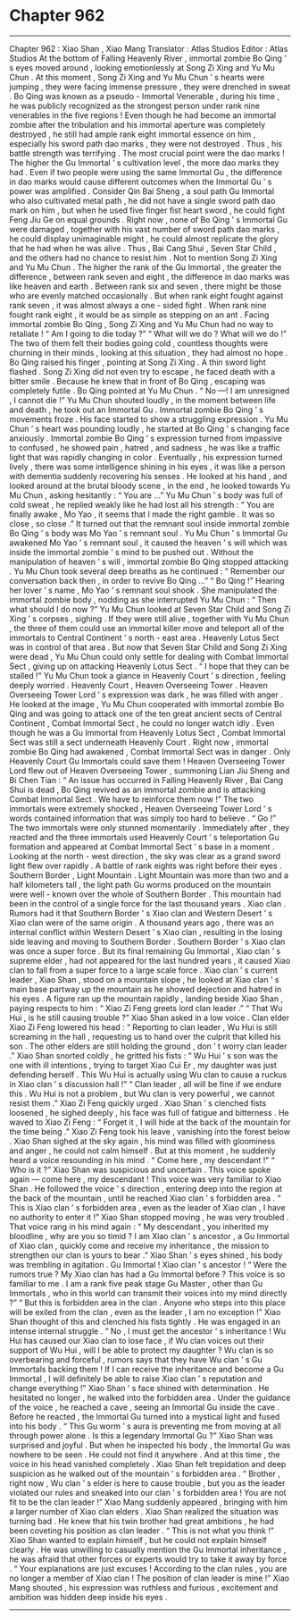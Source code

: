 
# Chapter 962


---

Chapter 962 : Xiao Shan , Xiao Mang
Translator :
Atlas Studios
Editor :
Atlas Studios
At the bottom of Falling Heavenly River , immortal zombie Bo Qing ’ s eyes moved around , looking emotionlessly at Song Zi Xing and Yu Mu Chun .
At this moment , Song Zi Xing and Yu Mu Chun ’ s hearts were jumping , they were facing immense pressure , they were drenched in sweat .
Bo Qing was known as a pseudo - Immortal Venerable , during his time , he was publicly recognized as the strongest person under rank nine venerables in the five regions !
Even though he had become an immortal zombie after the tribulation and his immortal aperture was completely destroyed , he still had ample rank eight immortal essence on him , especially his sword path dao marks , they were not destroyed .
Thus , his battle strength was terrifying .
The most crucial point were the dao marks !
The higher the Gu Immortal ’ s cultivation level , the more dao marks they had . Even if two people were using the same Immortal Gu , the difference in dao marks would cause different outcomes when the Immortal Gu ’ s power was amplified .
Consider Qin Bai Sheng , a soul path Gu Immortal who also cultivated metal path , he did not have a single sword path dao mark on him , but when he used five finger fist heart sword , he could fight Feng Jiu Ge on equal grounds .
Right now , none of Bo Qing ’ s Immortal Gu were damaged , together with his vast number of sword path dao marks , he could display unimaginable might , he could almost replicate the glory that he had when he was alive .
Thus , Bai Cang Shui , Seven Star Child , and the others had no chance to resist him .
Not to mention Song Zi Xing and Yu Mu Chun .
The higher the rank of the Gu Immortal , the greater the difference , between rank seven and eight , the difference in dao marks was like heaven and earth . Between rank six and seven , there might be those who are evenly matched occasionally . But when rank eight fought against rank seven , it was almost always a one - sided fight . When rank nine fought rank eight , it would be as simple as stepping on an ant .
Facing immortal zombie Bo Qing , Song Zi Xing and Yu Mu Chun had no way to retaliate !
“ Am I going to die today ?”
“ What will we do ? What will we do !”
The two of them felt their bodies going cold , countless thoughts were churning in their minds , looking at this situation , they had almost no hope .
Bo Qing raised his finger , pointing at Song Zi Xing .
A thin sword light flashed .
Song Zi Xing did not even try to escape , he faced death with a bitter smile .
Because he knew that in front of Bo Qing , escaping was completely futile .
Bo Qing pointed at Yu Mu Chun .
“ No —! I am unresigned , I cannot die !” Yu Mu Chun shouted loudly , in the moment between life and death , he took out an Immortal Gu .
Immortal zombie Bo Qing ’ s movements froze .
His face started to show a struggling expression .
Yu Mu Chun ’ s heart was pounding loudly , he started at Bo Qing ’ s changing face anxiously .
Immortal zombie Bo Qing ’ s expression turned from impassive to confused , he showed pain , hatred , and sadness , he was like a traffic light that was rapidly changing in color .
Eventually , his expression turned lively , there was some intelligence shining in his eyes , it was like a person with dementia suddenly recovering his senses .
He looked at his hand , and looked around at the brutal bloody scene , in the end , he looked towards Yu Mu Chun , asking hesitantly : “ You are …”
Yu Mu Chun ’ s body was full of cold sweat , he replied weakly like he had lost all his strength : “ You are finally awake , Mo Yao , it seems that I made the right gamble . It was so close , so close .”
It turned out that the remnant soul inside immortal zombie Bo Qing ’ s body was Mo Yao ’ s remnant soul .
Yu Mu Chun ’ s Immortal Gu awakened Mo Yao ’ s remnant soul , it caused the heaven ’ s will which was inside the immortal zombie ’ s mind to be pushed out .
Without the manipulation of heaven ’ s will , immortal zombie Bo Qing stopped attacking .
Yu Mu Chun took several deep breaths as he continued : “ Remember our conversation back then , in order to revive Bo Qing …”
“ Bo Qing !”
Hearing her lover ’ s name , Mo Yao ’ s remnant soul shook .
She manipulated the immortal zombie body , nodding as she interrupted Yu Mu Chun : “ Then what should I do now ?”
Yu Mu Chun looked at Seven Star Child and Song Zi Xing ’ s corpses , sighing .
If they were still alive , together with Yu Mu Chun , the three of them could use an immortal killer move and teleport all of the immortals to Central Continent ’ s north - east area .
Heavenly Lotus Sect was in control of that area .
But now that Seven Star Child and Song Zi Xing were dead , Yu Mu Chun could only settle for dealing with Combat Immortal Sect , giving up on attacking Heavenly Lotus Sect .
“ I hope that they can be stalled !” Yu Mu Chun took a glance in Heavenly Court ’ s direction , feeling deeply worried .
Heavenly Court , Heaven Overseeing Tower .
Heaven Overseeing Tower Lord ’ s expression was dark , he was filled with anger .
He looked at the image , Yu Mu Chun cooperated with immortal zombie Bo Qing and was going to attack one of the ten great ancient sects of Central Continent , Combat Immortal Sect , he could no longer watch idly .
Even though he was a Gu Immortal from Heavenly Lotus Sect , Combat Immortal Sect was still a sect underneath Heavenly Court .
Right now , immortal zombie Bo Qing had awakened , Combat Immortal Sect was in danger . Only Heavenly Court Gu Immortals could save them !
Heaven Overseeing Tower Lord flew out of Heaven Overseeing Tower , summoning Lian Jiu Sheng and Bi Chen Tian : “ An issue has occurred in Falling Heavenly River , Bai Cang Shui is dead , Bo Qing revived as an immortal zombie and is attacking Combat Immortal Sect . We have to reinforce them now !”
The two immortals were extremely shocked , Heaven Overseeing Tower Lord ’ s words contained information that was simply too hard to believe .
“ Go !”
The two immortals were only stunned momentarily .
Immediately after , they reacted and the three immortals used Heavenly Court ’ s teleportation Gu formation and appeared at Combat Immortal Sect ’ s base in a moment .
Looking at the north - west direction , the sky was clear as a grand sword light flew over rapidly .
A battle of rank eights was right before their eyes .
Southern Border , Light Mountain .
Light Mountain was more than two and a half kilometers tall , the light path Gu worms produced on the mountain were well - known over the whole of Southern Border .
This mountain had been in the control of a single force for the last thousand years .
Xiao clan .
Rumors had it that Southern Border ’ s Xiao clan and Western Desert ’ s Xiao clan were of the same origin . A thousand years ago , there was an internal conflict within Western Desert ’ s Xiao clan , resulting in the losing side leaving and moving to Southern Border .
Southern Border ’ s Xiao clan was once a super force . But its final remaining Gu Immortal , Xiao clan ’ s supreme elder , had not appeared for the last hundred years , it caused Xiao clan to fall from a super force to a large scale force .
Xiao clan ’ s current leader , Xiao Shan , stood on a mountain slope , he looked at Xiao clan ’ s main base partway up the mountain as he showed dejection and hatred in his eyes .
A figure ran up the mountain rapidly , landing beside Xiao Shan , paying respects to him : “ Xiao Zi Feng greets lord clan leader .”
“ That Wu Hui , is he still causing trouble ?” Xiao Shan asked in a low voice .
Clan elder Xiao Zi Feng lowered his head : “ Reporting to clan leader , Wu Hui is still screaming in the hall , requesting us to hand over the culprit that killed his son . The other elders are still holding the ground , don ’ t worry clan leader .”
Xiao Shan snorted coldly , he gritted his fists : “ Wu Hui ’ s son was the one with ill intentions , trying to target Xiao Cui Er , my daughter was just defending herself . This Wu Hui is actually using Wu clan to cause a ruckus in Xiao clan ’ s discussion hall !”
“ Clan leader , all will be fine if we endure this . Wu Hui is not a problem , but Wu clan is very powerful , we cannot resist them .” Xiao Zi Feng quickly urged .
Xiao Shan ’ s clenched fists loosened , he sighed deeply , his face was full of fatigue and bitterness .
He waved to Xiao Zi Feng : “ Forget it , I will hide at the back of the mountain for the time being .”
Xiao Zi Feng took his leave , vanishing into the forest below .
Xiao Shan sighed at the sky again , his mind was filled with gloominess and anger , he could not calm himself .
But at this moment , he suddenly heard a voice resounding in his mind .
“ Come here , my descendant !”
“ Who is it ?” Xiao Shan was suspicious and uncertain .
This voice spoke again — come here , my descendant !
This voice was very familiar to Xiao Shan . He followed the voice ’ s direction , entering deep into the region at the back of the mountain , until he reached Xiao clan ’ s forbidden area .
“ This is Xiao clan ’ s forbidden area , even as the leader of Xiao clan , I have no authority to enter it !” Xiao Shan stopped moving , he was very troubled .
That voice rang in his mind again : “ My descendant , you inherited my bloodline , why are you so timid ? I am Xiao clan ’ s ancestor , a Gu Immortal of Xiao clan , quickly come and receive my inheritance , the mission to strengthen our clan is yours to bear .”
Xiao Shan ’ s eyes shined , his body was trembling in agitation .
Gu Immortal !
Xiao clan ’ s ancestor !
“ Were the rumors true ? My Xiao clan has had a Gu Immortal before ? This voice is so familiar to me . I am a rank five peak stage Gu Master , other than Gu Immortals , who in this world can transmit their voices into my mind directly ?”
“ But this is forbidden area in the clan . Anyone who steps into this place will be exiled from the clan , even as the leader , I am no exception !” Xiao Shan thought of this and clenched his fists tightly .
He was engaged in an intense internal struggle .
“ No , I must get the ancestor ’ s inheritance ! Wu Hui has caused our Xiao clan to lose face , if Wu clan voices out their support of Wu Hui , will I be able to protect my daughter ? Wu clan is so overbearing and forceful , rumors says that they have Wu clan ’ s Gu Immortals backing them ! If I can receive the inheritance and become a Gu Immortal , I will definitely be able to raise Xiao clan ’ s reputation and change everything !”
Xiao Shan ’ s face shined with determination .
He hesitated no longer , he walked into the forbidden area .
Under the guidance of the voice , he reached a cave , seeing an Immortal Gu inside the cave .
Before he reacted , the Immortal Gu turned into a mystical light and fused into his body .
“ This Gu worm ’ s aura is preventing me from moving at all through power alone . Is this a legendary Immortal Gu ?” Xiao Shan was surprised and joyful .
But when he inspected his body , the Immortal Gu was nowhere to be seen .
He could not find it anywhere .
And at this time , the voice in his head vanished completely .
Xiao Shan felt trepidation and deep suspicion as he walked out of the mountain ’ s forbidden area .
“ Brother , right now , Wu clan ’ s elder is here to cause trouble , but you as the leader violated our rules and sneaked into our clan ’ s forbidden area ! You are not fit to be the clan leader !” Xiao Mang suddenly appeared , bringing with him a larger number of Xiao clan elders .
Xiao Shan realized the situation was turning bad .
He knew that his twin brother had great ambitions , he had been coveting his position as clan leader .
“ This is not what you think !” Xiao Shan wanted to explain himself , but he could not explain himself clearly .
He was unwilling to casually mention the Gu Immortal inheritance , he was afraid that other forces or experts would try to take it away by force .
“ Your explanations are just excuses ! According to the clan rules , you are no longer a member of Xiao clan ! The position of clan leader is mine !” Xiao Mang shouted , his expression was ruthless and furious , excitement and ambition was hidden deep inside his eyes .

---

